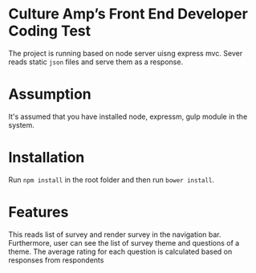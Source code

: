 # Culture Amp’s Front End Developer Coding Test

The project is running based on node server uisng express mvc. Sever reads static ``json`` files and serve them as a response.
# Assumption
It's assumed that you have installed node, expressm, gulp module in the system.
# Installation
Run ``npm install`` in the root folder and then run  ``bower install``.
# Features
This reads list of survey and render survey in the navigation bar. Furthermore, user can see the list of survey theme and questions of a theme. The average rating for each question is calculated based on responses from respondents
